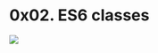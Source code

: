# 0x02. ES6 classes

<img src="https://s3.amazonaws.com/alx-intranet.hbtn.io/uploads/medias/2019/12/817248fb77fb5c2cef3f.jpeg?X-Amz-Algorithm=AWS4-HMAC-SHA256&X-Amz-Credential=AKIARDDGGGOUSBVO6H7D%2F20240307%2Fus-east-1%2Fs3%2Faws4_request&X-Amz-Date=20240307T093516Z&X-Amz-Expires=86400&X-Amz-SignedHeaders=host&X-Amz-Signature=8953a175e9ff38724eccdadb8cfd8af05a5f65a7cfb749d2719ff04f524ded83" />
